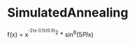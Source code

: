# SimulatedAnnealing
 f(x) = x<sup><sup>-2(x-0.1)<span>&#x2215;</span>(0.9)</sup>2</sup> * sin<sup>6</sup>(5*PI*x)

